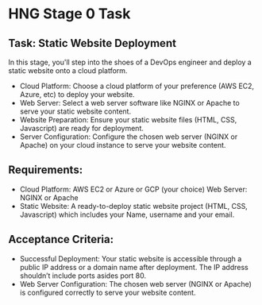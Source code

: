 # HNG Stage 0 Task

## Task: Static Website Deployment

In this stage, you'll step into the shoes of a DevOps engineer and deploy a static website onto a cloud platform.

- Cloud Platform: Choose a cloud platform of your preference (AWS EC2, Azure, etc) to deploy your website.
- Web Server: Select a web server software like NGINX or Apache to serve your static website content.
- Website Preparation: Ensure your static website files (HTML, CSS, Javascript) are ready for deployment.
- Server Configuration: Configure the chosen web server (NGINX or Apache) on your cloud instance to serve your website content.

## Requirements:

- Cloud Platform: AWS EC2 or Azure or GCP (your choice)
  Web Server: NGINX or Apache
- Static Website: A ready-to-deploy static website project (HTML, CSS, Javascript) which includes your Name, username and your email.

## Acceptance Criteria:

- Successful Deployment: Your static website is accessible through a public IP address or a domain name after deployment. The IP address shouldn’t include ports asides port 80.
- Web Server Configuration: The chosen web server (NGINX or Apache) is configured correctly to serve your website content.

